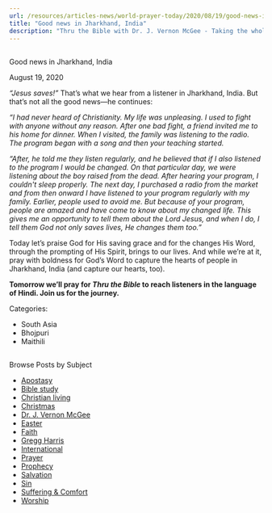 ```yaml
---
url: /resources/articles-news/world-prayer-today/2020/08/19/good-news-in-jharkhand-india
title: "Good news in Jharkhand, India"
description: "Thru the Bible with Dr. J. Vernon McGee - Taking the whole Word to the whole world"
---
```







## 
 Good news in Jharkhand, India


August 19, 2020
![]()




*“Jesus saves!”* That’s what we hear from a listener in Jharkhand, India. But that’s not all the good news—he continues:

*“I had never heard of Christianity. My life was unpleasing. I used to fight with anyone without any reason. After one bad fight, a friend invited me to his home for dinner. When I visited, the family was listening to the radio. The program began with a song and then your teaching started.* 

*“After, he told me they listen regularly, and he believed that if I also listened to the program I would be changed. On that particular day, we were listening about the boy raised from the dead. After hearing your program, I couldn't sleep properly. The next day, I purchased a radio from the market and from then onward I have listened to your program regularly with my family. Earlier, people used to avoid me. But because of your program, people are amazed and have come to know about my changed life. This gives me an opportunity to tell them about the Lord Jesus, and when I do, I tell them God not only saves lives, He changes them too.”*

Today let’s praise God for His saving grace and for the changes His Word, through the prompting of His Spirit, brings to our lives. And while we’re at it, pray with boldness for God’s Word to capture the hearts of people in Jharkhand, India (and capture our hearts, too).

**Tomorrow we’ll pray for *Thru the Bible* to reach listeners in the language of Hindi. Join us for the journey.**



Categories: 


* South Asia
* Bhojpuri
* Maithili









## 
 Browse Posts by Subject


* [Apostasy](/resources/articles-news/-in-tags/tags/Apostasy)
* [Bible study](/resources/articles-news/-in-tags/tags/Bible-study)
* [Christian living](/resources/articles-news/-in-tags/tags/Christian-living)
* [Christmas](/resources/articles-news/-in-tags/tags/Christmas)
* [Dr. J. Vernon McGee](/resources/articles-news/-in-tags/tags/Dr-J-Vernon-McGee)
* [Easter](/resources/articles-news/-in-tags/tags/easter)
* [Faith](/resources/articles-news/-in-tags/tags/Faith)
* [Gregg Harris](/resources/articles-news/-in-tags/tags/Gregg-Harris)
* [International](/resources/articles-news/-in-tags/tags/International)
* [Prayer](/resources/articles-news/-in-tags/tags/prayer)
* [Prophecy](/resources/articles-news/-in-tags/tags/Prophecy)
* [Salvation](/resources/articles-news/-in-tags/tags/Salvation)
* [Sin](/resources/articles-news/-in-tags/tags/sin)
* [Suffering & Comfort](/resources/articles-news/-in-tags/tags/Suffering-Comfort)
* [Worship](/resources/articles-news/-in-tags/tags/worship)






